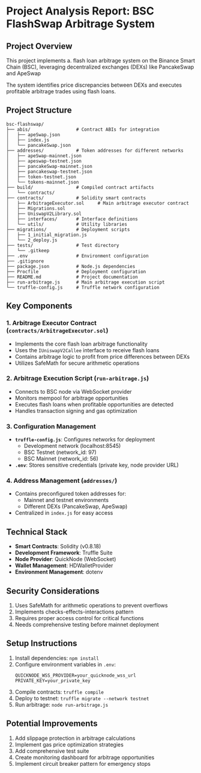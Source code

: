 # Project Analysis Report: BSC FlashSwap Arbitrage System

## Project Overview
This project implements a. flash loan arbitrage system on the Binance Smart Chain (BSC), leveraging decentralized exchanges (DEXs) like PancakeSwap and ApeSwap 

The system identifies price discrepancies between DEXs and executes profitable arbitrage trades using flash loans.

## Project Structure
```
bsc-flashswap/
├── abis/                 # Contract ABIs for integration
│   ├── apeSwap.json
│   ├── index.js
│   └── pancakeSwap.json
├── addresses/            # Token addresses for different networks
│   ├── apeSwap-mainnet.json
│   ├── apeswap-testnet.json
│   ├── pancakeSwap-mainnet.json
│   ├── pancakeswap-testnet.json
│   ├── token-testnet.json
│   └── tokens-mainnet.json
├── build/                # Compiled contract artifacts
│   └── contracts/
├── contracts/            # Solidity smart contracts
│   ├── ArbitrageExecutor.sol     # Main arbitrage executor contract
│   ├── Migrations.sol
│   ├── UniswapV2Library.sol
│   ├── interfaces/       # Interface definitions
│   └── utils/            # Utility libraries
├── migrations/           # Deployment scripts
│   ├── 1_initial_migration.js
│   └── 2_deploy.js
├── tests/                # Test directory
│   └── .gitkeep
├── .env                  # Environment configuration
├── .gitignore
├── package.json          # Node.js dependencies
├── Procfile              # Deployment configuration
├── README.md             # Project documentation
├── run-arbitrage.js      # Main arbitrage execution script
└── truffle-config.js     # Truffle network configuration
```

## Key Components

### 1. Arbitrage Executor Contract (`contracts/ArbitrageExecutor.sol`)
- Implements the core flash loan arbitrage functionality
- Uses the `IUniswapV2Callee` interface to receive flash loans
- Contains arbitrage logic to profit from price differences between DEXs
- Utilizes SafeMath for secure arithmetic operations

### 2. Arbitrage Execution Script (`run-arbitrage.js`)
- Connects to BSC node via WebSocket provider
- Monitors mempool for arbitrage opportunities
- Executes flash loans when profitable opportunities are detected
- Handles transaction signing and gas optimization

### 3. Configuration Management
- **`truffle-config.js`**: Configures networks for deployment
  - Development network (localhost:8545)
  - BSC Testnet (network_id: 97)
  - BSC Mainnet (network_id: 56)
- **`.env`**: Stores sensitive credentials (private key, node provider URL)

### 4. Address Management (`addresses/`)
- Contains preconfigured token addresses for:
  - Mainnet and testnet environments
  - Different DEXs (PancakeSwap, ApeSwap)
- Centralized in `index.js` for easy access

## Technical Stack
- **Smart Contracts**: Solidity (v0.8.18)
- **Development Framework**: Truffle Suite
- **Node Provider**: QuickNode (WebSocket)
- **Wallet Management**: HDWalletProvider
- **Environment Management**: dotenv

## Security Considerations
1. Uses SafeMath for arithmetic operations to prevent overflows
2. Implements checks-effects-interactions pattern
3. Requires proper access control for critical functions
4. Needs comprehensive testing before mainnet deployment

## Setup Instructions
1. Install dependencies: `npm install`
2. Configure environment variables in `.env`:
   ```env
   QUICKNODE_WSS_PROVIDER=your_quicknode_wss_url
   PRIVATE_KEY=your_private_key
   ```
3. Compile contracts: `truffle compile`
4. Deploy to testnet: `truffle migrate --network testnet`
5. Run arbitrage: `node run-arbitrage.js`

## Potential Improvements
1. Add slippage protection in arbitrage calculations
2. Implement gas price optimization strategies
3. Add comprehensive test suite
4. Create monitoring dashboard for arbitrage opportunities
5. Implement circuit breaker pattern for emergency stops
